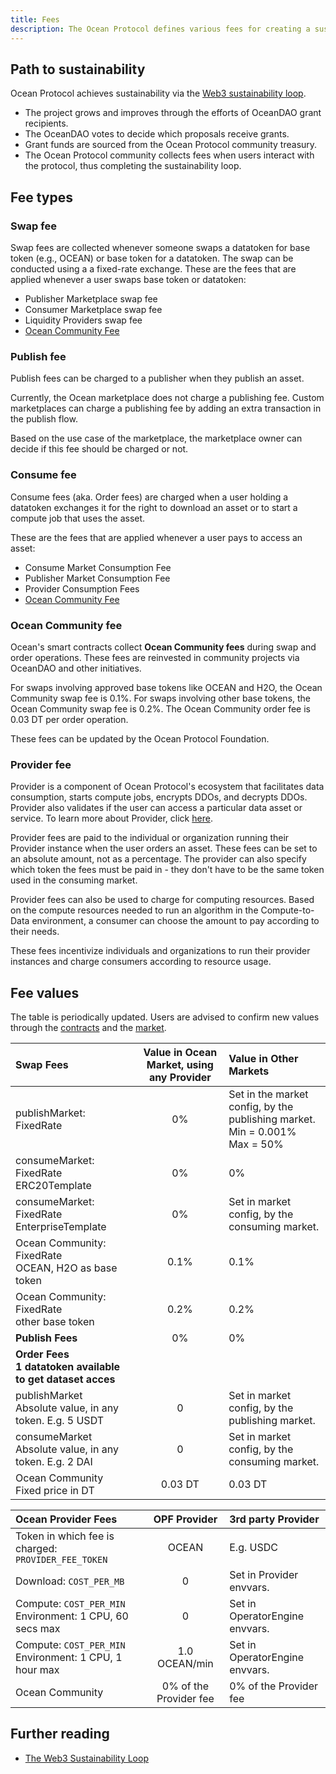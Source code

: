 ```yaml
---
title: Fees
description: The Ocean Protocol defines various fees for creating a sustainability loop.
---
```


## Path to sustainability

Ocean Protocol achieves sustainability via the [Web3 sustainability loop](https://blog.oceanprotocol.com/the-web3-sustainability-loop-b2a4097a36e).

- The project grows and improves through the efforts of OceanDAO grant recipients.
- The OceanDAO votes to decide which proposals receive grants.
- Grant funds are sourced from the Ocean Protocol community treasury.
- The Ocean Protocol community collects fees when users interact with the protocol, thus completing the sustainability loop.

## Fee types

### Swap fee

Swap fees are collected whenever someone swaps a datatoken for base token (e.g., OCEAN) or base token for a datatoken. The swap can be conducted using a a fixed-rate exchange.
These are the fees that are applied whenever a user swaps base token or datatoken:

- Publisher Marketplace swap fee
- Consumer Marketplace swap fee
- Liquidity Providers swap fee
- [Ocean Community Fee](#ocean-community-fee)

### Publish fee

Publish fees can be charged to a publisher when they publish an asset.

Currently, the Ocean marketplace does not charge a publishing fee. Custom marketplaces can charge a publishing fee by adding an extra transaction in the publish flow.

Based on the use case of the marketplace, the marketplace owner can decide if this fee should be charged or not.

### Consume fee

Consume fees (aka. Order fees) are charged when a user holding a datatoken exchanges it for the right to download an asset or to start a compute job that uses the asset.

These are the fees that are applied whenever a user pays to access an asset:

- Consume Market Consumption Fee
- Publisher Market Consumption Fee
- Provider Consumption Fees
- [Ocean Community Fee](#ocean-community-fee)

### Ocean Community fee

Ocean's smart contracts collect **Ocean Community fees** during swap and order operations. These fees are reinvested in community projects via OceanDAO and other initiatives.

For swaps involving approved base tokens like OCEAN and H2O, the Ocean Community swap fee is 0.1%. For swaps involving other base tokens, the Ocean Community swap fee is 0.2%. The Ocean Community order fee is 0.03 DT per order operation.

These fees can be updated by the Ocean Protocol Foundation.

### Provider fee

Provider is a component of Ocean Protocol's ecosystem that facilitates data consumption, starts compute jobs, encrypts DDOs, and decrypts DDOs. Provider also validates if the user can access a particular data asset or service. To learn more about Provider, click [here](https://github.com/oceanprotocol/provider).

Provider fees are paid to the individual or organization running their Provider instance when the user orders an asset. These fees can be set to an absolute amount, not as a percentage. The provider can also specify which token the fees must be paid in - they don't have to be the same token used in the consuming market.

Provider fees can also be used to charge for computing resources. Based on the compute resources needed to run an algorithm in the Compute-to-Data environment, a consumer can choose the amount to pay according to their needs.

These fees incentivize individuals and organizations to run their provider instances and charge consumers according to resource usage.

## Fee values

The table is periodically updated. Users are advised to confirm new values through the [contracts](https://github.com/oceanprotocol/contracts) and the [market](https://github.com/oceanprotocol/market).

| Swap Fees                                                      | Value in Ocean Market, using any Provider | Value in Other Markets                                                                                                                            |
| :------------------------------------------------------------- | :---------------------------------------: | :------------------------------------------------------------------------------------------------------------------------------------------------ |
| publishMarket: FixedRate                                       |                    0%                     | Set in the market config, by the publishing market.<br>Min = 0.001%<br>Max = 50%                                                                  |
| consumeMarket: FixedRate<br>ERC20Template                      |                    0%                     | 0%                                                                                                                                                |
| consumeMarket: FixedRate<br>EnterpriseTemplate                 |                    0%                     | Set in market config, by the consuming market.                                                                                                    |
| Ocean Community: FixedRate<br>OCEAN, H2O as base token |                   0.1%                    | 0.1%                                                                                                                                              |
| Ocean Community: FixedRate<br>other base token         |                   0.2%                    | 0.2%                                                                                                                                              |
| <b>Publish Fees</b>                                            |                    0%                     | 0%                                                                                                                                                |
| <b>Order Fees <br>1 datatoken available to get dataset acces   |                                           |                                                                                                                                                   |
| publishMarket<br>Absolute value, in any token. E.g. 5 USDT     |                     0                     | Set in market config, by the publishing market.                                                                                                   |
| consumeMarket<br>Absolute value, in any token. E.g. 2 DAI      |                     0                     | Set in market config, by the consuming market.                                                                                                    |
| Ocean Community<br>Fixed price in DT                           |                  0.03 DT                  | 0.03 DT                                                                                                                                           |

| Ocean Provider Fees                                         |      OPF Provider      | 3rd party Provider             |
| :---------------------------------------------------------- | :--------------------: | :----------------------------- |
| Token in which fee is charged: `PROVIDER_FEE_TOKEN`         |         OCEAN          | E.g. USDC                      |
| Download: `COST_PER_MB`                                     |           0            | Set in Provider envvars.       |
| Compute: `COST_PER_MIN`<br> Environment: 1 CPU, 60 secs max |           0            | Set in OperatorEngine envvars. |
| Compute: `COST_PER_MIN`<br> Environment: 1 CPU, 1 hour max  |     1.0 OCEAN/min      | Set in OperatorEngine envvars. |
| Ocean Community                                             | 0% of the Provider fee | 0% of the Provider fee         |

## Further reading

- [The Web3 Sustainability Loop](https://blog.oceanprotocol.com/the-web3-sustainability-loop-b2a4097a36e)
